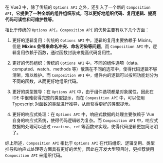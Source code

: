 在 Vue3 中，除了传统的 `Options API` 之外，还引入了一个新的 `Composition API`，**它提供了一种全新的组件组织形式，可以更好地组织代码、复用逻辑、提高代码可读性和可维护性等**。

相比于传统的 `Options API`，`Composition API` 的优势主要有以下几个方面：

1. 更好的逻辑复用：传统的 `Options API` 中，逻辑的复用主要依赖于 Mixins，但是 **Mixins 会带来命名冲突、命名污染等问题**。而 `Composition API` 中，逻辑复用依赖于函数，通过函数封装来提高代码复用性。

2. 更好的代码组织：传统的 `Options API` 中，不同的组件选项（data、computed、watch、methods 等）散落在不同的选项中，使得代码逻辑不够清晰，难以维护。而 `Composition API` 中，组件内的逻辑可以按照功能划分为不同的函数，从而更好地组织代码。

3. 更好的类型推导：在 `Options API` 中，由于组件选项都是对象属性，因此在 IDE 中很难获得完整的类型提示，而在 `Composition API` 中，可以使用 Typescript 对函数的类型进行推导，从而获得更好的类型提示。

4. 更好的响应式处理：在 `Options API` 中，响应式数据的处理主要依赖于 Vue 自身的响应式系统，使得代码逻辑较为复杂。而 `Composition API` 中，响应式数据的处理可以通过 `reactive`、`ref` 等函数来实现，使得代码逻辑更加简洁明了。

综上所述，`Composition API` 相比于 `Options API` 在代码组织、逻辑复用、类型推导和响应式处理等方面具有更好的优势，因此在开发大型项目时，更推荐使用 `Composition API` 来组织代码。